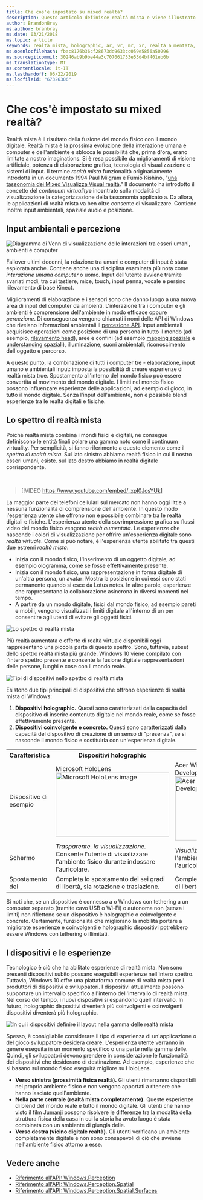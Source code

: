 ```yaml
---
title: Che cos'è impostato su mixed realtà?
description: Questo articolo definisce realtà mista e viene illustrato dove dispositivi AR e VR semplici, nonché i dispositivi di realtà mista di Windows, ad esempio Microsoft HoloLens e auricolari coinvolgenti di realtà mista di Windows, si trovano nell'ambito di realtà mista.
author: BrandonBray
ms.author: branbray
ms.date: 03/21/2018
ms.topic: article
keywords: realtà mista, holographic, ar, vr, mr, xr, realtà aumentata, realtà virtuale, spiegazione
ms.openlocfilehash: fbac8176b36cf28673dd9633cc059e5856a50296
ms.sourcegitcommit: 30246ab9b9be44a3c707061753e53d4bf401eb6b
ms.translationtype: MT
ms.contentlocale: it-IT
ms.lasthandoff: 06/22/2019
ms.locfileid: "67326306"
---
```

# <a name="what-is-mixed-reality"></a>Che cos'è impostato su mixed realtà?

Realtà mista è il risultato della fusione del mondo fisico con il mondo digitale. Realtà mista è la prossima evoluzione della interazione umana e computer e dell'ambiente e sblocca le possibilità che, prima d'ora, erano limitate a nostro imaginations. Si è resa possibile da miglioramenti di visione artificiale, potenza di elaborazione grafica, tecnologia di visualizzazione e sistemi di input. Il termine *realtà mista* funzionalità originariamente introdotta in un documento 1994 Paul Milgram e Fumio Kishino, "[una tassonomia dei Mixed Visualizza Visual realtà](http://etclab.mie.utoronto.ca/people/paul_dir/IEICE94/ieice.html)." Il documento ha introdotto il concetto del *continuum virtuality*e incentrato sulla modalità di visualizzazione la categorizzazione della tassonomia applicato a. Da allora, le applicazioni di realtà mista va ben oltre consente di visualizzare. Contiene inoltre input ambientali, spaziale audio e posizione.

## <a name="environmental-input-and-perception"></a>Input ambientali e percezione

![Diagramma di Venn di visualizzazione delle interazioni tra esseri umani, ambienti e computer](images/mixed-reality-venn-diagram-300px.png)<br> 

Failover ultimi decenni, la relazione tra umani e computer di input è stata esplorata anche. Contiene anche una disciplina esaminata più nota come *interazione umana computer* o uomo. Input dell'utente avviene tramite svariati modi, tra cui tastiere, mice, touch, input penna, vocale e persino rilevamento di base Kinect.

Miglioramenti di elaborazione e i sensori sono che danno luogo a una nuova area di input del computer da ambienti. L'interazione tra i computer e gli ambienti è comprensione dell'ambiente in modo efficace oppure *percezione*. Di conseguenza vengono chiamati i nomi delle API di Windows che rivelano informazioni ambientali il [percezione API](https://docs.microsoft.com/uwp/api/Windows.Perception). Input ambientali acquisisce operazioni come posizione di una persona in tutto il mondo (ad esempio, [rilevamento head](coordinate-systems.md)), aree e confini (ad esempio [mapping spaziale](spatial-mapping.md) e [understanding spaziali](case-study-expanding-the-spatial-mapping-capabilities-of-hololens.md)), illuminazione, suoni ambientali, riconoscimento dell'oggetto e percorso.

A questo punto, la combinazione di tutti i computer tre - elaborazione, input umano e ambientali input: imposta la possibilità di creare esperienze di realtà mista true. Spostamento all'interno del mondo fisico può essere convertita al movimento del mondo digitale. I limiti nel mondo fisico possono influenzare esperienze delle applicazioni, ad esempio di gioco, in tutto il mondo digitale. Senza l'input dell'ambiente, non è possibile blend esperienze tra le realtà digitali e fisiche.

## <a name="the-mixed-reality-spectrum"></a>Lo spettro di realtà mista

Poiché realtà mista combina i mondi fisici e digitali, ne consegue definiscono le entità finali polare una gamma noto come il continuum virtuality. Per semplicità, si fanno riferimento a questo elemento come il *spettro di realtà mista*. Sul lato sinistro abbiamo realtà fisico in cui il nostro esseri umani, esiste. sul lato destro abbiamo in realtà digitale corrispondente.

<br>

>[!VIDEO https://www.youtube.com/embed/_xpI0JosYUk]

La maggior parte dei telefoni cellulari sul mercato non hanno oggi little a nessuna funzionalità di comprensione dell'ambiente. In questo modo l'esperienza utente che offrono non è possibile combinare tra le realtà digitali e fisiche. L'esperienza utente della sovrimpressione grafica su flussi video del mondo fisico vengono *realtà aumentata*. Le esperienze che nasconde i colori di visualizzazione per offrire un'esperienza digitale sono *realtà virtuale*. Come si può notare, è l'esperienza utente abilitato tra questi due estremi *realtà mista*:
* Inizia con il mondo fisico, l'inserimento di un oggetto digitale, ad esempio ologramma, come se fosse effettivamente presente.
* Inizia con il mondo fisico, una rappresentazione in forma digitale di un'altra persona, un avatar: Mostra la posizione in cui essi sono stati permanente quando si esce da Lotus notes. In altre parole, esperienze che rappresentano la collaborazione asincrona in diversi momenti nel tempo.
* A partire da un mondo digitale, fisici dal mondo fisico, ad esempio pareti e mobili, vengono visualizzati i limiti digitale all'interno di un per consentire agli utenti di evitare gli oggetti fisici.

![Lo spettro di realtà mista](images/mixed-reality-spectrum-550px.png)

Più realtà aumentata e offerte di realtà virtuale disponibili oggi rappresentano una piccola parte di questo spettro. Sono, tuttavia, subset dello spettro realtà mista più grande. Windows 10 viene compilato con l'intero spettro presente e consente la fusione digitale rappresentazioni delle persone, luoghi e cose con il mondo reale.

![Tipi di dispositivi nello spettro di realtà mista](images/mixed-reality-spectrum-device-types-550px.png)

Esistono due tipi principali di dispositivi che offrono esperienze di realtà mista di Windows:
1. **Dispositivi holographic.** Questi sono caratterizzati dalla capacità del dispositivo di inserire contenuto digitale nel mondo reale, come se fosse effettivamente presente.
2. **Dispositivi coinvolgente e concreto.** Questi sono caratterizzati dalla capacità del dispositivo di creazione di un senso di "presenza", se si nasconde il mondo fisico e sostituirla con un'esperienza digitale.

<table>
<tr>
<th width="20%"> Caratteristica</th><th width="40%"> Dispositivi holographic</th><th width="40%"> Dispositivi coinvolgenti</th>
</tr><tr>
<td> Dispositivo di esempio</td><td> Microsoft HoloLens<br /> <img alt="Microsoft HoloLens image" width="300" height="169" src="images/mshololens-hero1-whitbg-rgb-300px.png" /></td><td> Acer Windows misti realtà Development Edition<br /> <img alt="Acer Windows Mixed Reality Development Edition image" width="300" height="169" src="images/acer-windows-mixed-reality-development-edition-headset-300px.jpg" /></td>
</tr><tr>
<td> Schermo</td><td> <i>Trasparente. la visualizzazione.</i> Consente l'utente di visualizzare l'ambiente fisico durante indossare l'auricolare.</td><td> <i>Visualizzazione opaca.</i> Esclude l'ambiente fisico durante indossare l'auricolare.</td>
</tr><tr>
<td> Spostamento dei</td><td> Completa lo spostamento dei sei gradi di libertà, sia rotazione e traslazione.</td><td> Completa lo spostamento dei sei gradi di libertà, sia rotazione e traslazione.</td>
</tr>
</table>

Si noti che, se un dispositivo è connesso a o Windows con tethering a un computer separato (tramite cavo USB o Wi-Fi) o autonoma non (senza i limiti) non riflettono se un dispositivo è holographic o coinvolgente e concreto. Certamente, funzionalità che migliorano la mobilità portare a migliorate esperienze e coinvolgenti e holographic dispositivi potrebbero essere Windows con tethering o illimitati.

## <a name="devices-and-experiences"></a>I dispositivi e le esperienze

Tecnologico è ciò che ha abilitato esperienze di realtà mista. Non sono presenti dispositivi subito possano eseguibili esperienze nell'intero spettro. Tuttavia, Windows 10 offre una piattaforma comune di realtà mista per i produttori di dispositivi e sviluppatori. I dispositivi attualmente possono supportare un intervallo specifico all'interno dell'intervallo di realtà mista. Nel corso del tempo, i nuovi dispositivi si espandono quell'intervallo. In futuro, holographic dispositivi diventerà più coinvolgenti e coinvolgenti dispositivi diventerà più holographic.

![In cui i dispositivi definire il layout nella gamma delle realtà mista](images/mixed-reality-spectrum-device-placement-550px.png)

Spesso, è consigliabile considerare il tipo di esperienza di un'applicazione o del gioco sviluppatore desidera creare. L'esperienza utente verranno in genere eseguita in un momento specifico o una parte nella gamma delle. Quindi, gli sviluppatori devono prendere in considerazione le funzionalità dei dispositivi che desiderano di destinazione. Ad esempio, esperienze che si basano sul mondo fisico eseguirà migliore su HoloLens.
* **Verso sinistra (prossimità fisica realtà).** Gli utenti rimarranno disponibili nel proprio ambiente fisico e non vengono apportati a ritenere che hanno lasciato quell'ambiente.
* **Nella parte centrale (realtà mista completamente).** Queste esperienze di blend del mondo reale e tutto il mondo digitale. Gli utenti che hanno visto il film [Jumanji](https://en.wikipedia.org/wiki/Jumanji) possono risolvere le differenze tra la modalità della struttura fisica della casa in cui la storia ha avuto luogo è stata combinata con un ambiente di giungla delle.
* **Verso destra (vicino digitale realtà).** Gli utenti verificano un ambiente completamente digitale e non sono consapevoli di ciò che avviene nell'ambiente fisico attorno a esse.


## <a name="see-also"></a>Vedere anche
* [Riferimento all'API: Windows.Perception](https://docs.microsoft.com/uwp/api/Windows.Perception)
* [Riferimento all'API: Windows.Perception.Spatial](https://docs.microsoft.com/uwp/api/Windows.Perception.Spatial)
* [Riferimento all'API: Windows.Perception.Spatial.Surfaces](https://docs.microsoft.com/uwp/api/Windows.Perception.Spatial.Surfaces)
